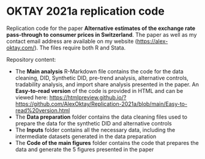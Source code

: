 # OKTAY 2021a replication code
Replication code for the paper **Alternative estimates of the exchange rate pass-through to consumer prices in Switzerland**. 
The paper as well as my contact email address are available on my website (https://alex-oktay.com/). The files require both R and Stata.

Repository content:
- The **Main analysis** R-Markdown file contains the code for the data cleaning, DID, Synthetic DID, pre-trend analysis, alternative controls, tradability analysis, and import share analysis presented in the paper. An **Easy-to-read version** of the code is provided in HTML and can be viewed here: https://htmlpreview.github.io/?https://github.com/AlexOktay/Replication-2021a/blob/main/Easy-to-read%20version.html
- The **Data preparation** folder contains the data cleaning files used to prepare the data for the synthetic DID and alternative controls
- The **Inputs** folder contains all the necessary data, including the intermediate datasets generated in the data preparation
- The **Code of the main figures** folder contains the code that prepares the data and generate the 5 figures presented in the paper
